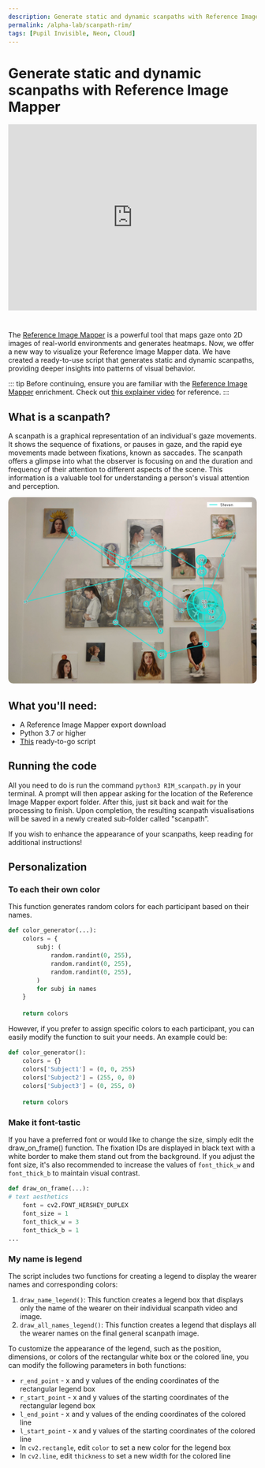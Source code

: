 ```yaml
---
description: Generate static and dynamic scanpaths with Reference Image Mapper
permalink: /alpha-lab/scanpath-rim/
tags: [Pupil Invisible, Neon, Cloud]
---
```


# Generate static and dynamic scanpaths with Reference Image Mapper

<TagLinks />

<div class="iframe-container2">
    <iframe width="2000" height="1500" src="https://www.youtube.com/embed/7V3X4XmbRAM" title="YouTube video player" frameborder="0" allow="accelerometer; autoplay; clipboard-write; encrypted-media; gyroscope; picture-in-picture" allowfullscreen></iframe>
</div> 
<br>

The [Reference Image Mapper](/invisible/enrichments/reference-image-mapper/) is a powerful tool that maps gaze onto 2D 
images of real-world environments and generates heatmaps. Now, we offer a new way to visualize your Reference Image Mapper 
data. We have created a ready-to-use script that generates static and dynamic scanpaths, providing deeper insights into 
patterns of visual behavior.

::: tip
Before continuing, ensure you are familiar with the [Reference Image Mapper](/invisible/enrichments/#reference-image-mapper) 
enrichment. Check out [this explainer video](https://www.youtube.com/watch?v=ygqzQEzUIS4&t=56s) for reference.
:::

## What is a scanpath?
A scanpath is a graphical representation of an individual's gaze movements. It shows the sequence of fixations, or pauses 
in gaze, and the rapid eye movements made between fixations, known as saccades. The scanpath offers a glimpse into what 
the observer is focusing on and the duration and frequency of their attention to different aspects of the scene. This 
information is a valuable tool for understanding a person's visual attention and perception.

<img src="../media/alpha-lab/Steven_scanpath.jpeg"/> 

## What you'll need:
- A Reference Image Mapper export download
- Python 3.7 or higher
- [This](https://gist.github.com/elepl94/9f669c4d81e455cf2095957831219664) ready-to-go script

## Running the code
All you need to do is run the command `python3 RIM_scanpath.py` in your terminal. A prompt will then appear asking for 
the location of the Reference Image Mapper export folder. After this, just sit back and wait for the processing to finish. 
Upon completion, the resulting scanpath visualisations will be saved in a newly created sub-folder called "scanpath”.

If you wish to enhance the appearance of your scanpaths, keep reading for additional instructions!

## Personalization
### To each their own color
<p>
This function generates random colors for each participant based on their names.

```python
def color_generator(...):
    colors = {
        subj: (
            random.randint(0, 255),
            random.randint(0, 255),
            random.randint(0, 255),
        )
        for subj in names
    }

    return colors
```
</p>
<p>
However, if you prefer to assign specific colors to each participant, you can easily modify the function to suit your needs. An example could be:

``` python
def color_generator():
    colors = {}
    colors['Subject1'] = (0, 0, 255)
    colors['Subject2'] = (255, 0, 0)
    colors['Subject3'] = (0, 255, 0)
    
    return colors
```
</p>

### Make it font-tastic
If you have a preferred font or would like to change the size, simply edit the draw_on_frame() function. The fixation 
IDs are displayed in black text with a white border to make them stand out from the background. If you adjust the font 
size, it's also recommended to increase the values of `font_thick_w` and `font_thick_b` to maintain visual contrast.
``` python
def draw_on_frame(...):
# text aesthetics
    font = cv2.FONT_HERSHEY_DUPLEX
    font_size = 1
    font_thick_w = 3 
    font_thick_b = 1
...
```
### My name is legend
The script includes two functions for creating a legend to display the wearer names and corresponding colors:

1. `draw_name_legend()`: This function creates a legend box that displays only the name of the wearer on their individual scanpath video and image.
2. `draw_all_names_legend()`: This function creates a legend that displays all the wearer names on the final general scanpath image.

To customize the appearance of the legend, such as the position, dimensions, or colors of the rectangular white box or the colored line, 
you can modify the following parameters in both functions:

- `r_end_point` - x and y values of the ending coordinates of the rectangular legend box
- `r_start_point` - x and y values of the starting coordinates of the rectangular legend box
- `l_end_point` - x and y values of the ending coordinates of the colored line
- `l_start_point` - x and y values of the starting coordinates of the colored line
- In `cv2.rectangle`, edit `color` to set a new color for the legend box
- In `cv2.line`, edit `thickness` to set a new width for the colored line

<style scoped>

    img {
    border-radius: 10px;
    max-width: 100%;
    height: auto;
    box-sizing: border-box;
}

.iframe-container2{
  position: relative;
  width: 100%;
  padding-bottom: 75%;
  margin-bottom: 10px;
  height: 0;
  margin-left:0;
  margin-right:0;
}

.iframe-container2 iframe{
  position: absolute;
  top:0;
  left: 0;
  width: 100%;
  height: 100%;
}

</style>
